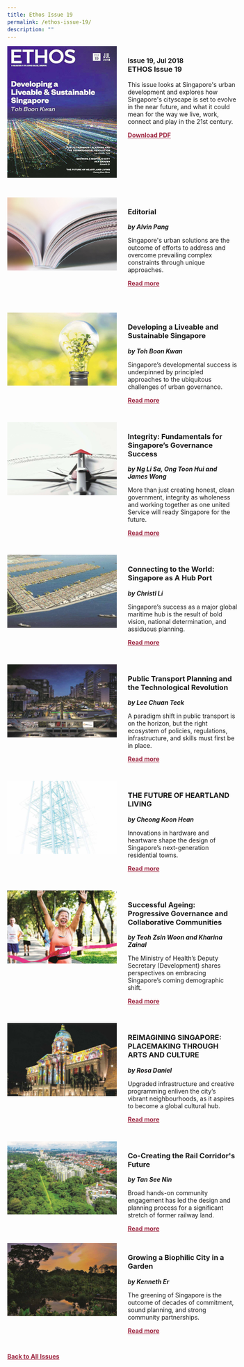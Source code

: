 ```yaml
---
title: Ethos Issue 19
permalink: /ethos-issue-19/
description: ""
---
```

<style>

.back a
{
	color: #9f2943;
	font-weight: bold;
	}
	
 .cat
    {
        font-size: 15px;
    }

.text
{
	width: 50%;
}	
	
.img1 img
{
margin-top:25px;	
}	
	
.img img
{
margin-top:15px;	
}		
	
.button1 a
{
	color: #9f2943;
	font-weight:bold;
}
	

.grid-container {
	display: grid;
	grid-template-columns: 50% 50%;
	grid-column-gap: 5%;
	margin-bottom: 5%;
	}	
	
@media only screen and (max-width: 600px) {
	.grid-container {
		display: block;
	}
}	
</style>


<div class="grid-container">
	<div><img src="/images/Ethos_Thumbnails_Cover/ethosissue19.jpg"></div>
	<div>
		<h3><span class="cat">Issue 19, Jul 2018</span><br>
		ETHOS Issue 19
		</h3>
		<p>This issue looks at Singapore's urban development and explores how Singapore's cityscape is set to evolve in the near future, and what it could mean for the way we live, work, connect and play in the 21st century.</p>
		<div class="button1"><a href="https://file.go.gov.sg/ethos-issue-19.pdf">Download PDF</a></div>
	</div>
</div>
<br>
<div class="grid-container">
	<div><img src="/images/Landing_Banner_Images/tile_editorial.jpg"></div>
	<div>
		<h3>Editorial</h3>
		<b><i>by Alvin Pang</i></b>
		<p>Singapore's urban solutions are the outcome of efforts to address and overcome prevailing complex constraints through unique approaches.</p>
		<div class="button1"><a href="/ethos-issue-19/editorial/">Read more</a></div>
	</div>
</div>
<br>
<br>
<div class="grid-container">
	<div><img src="/images/Cropped_images/Ethos_Issue_19/19_Teaser_Developing_Liveable&amp;Sustainable_Singapore.jpg"></div>
	<div>
		<h3>Developing a Liveable and Sustainable Singapore</h3>
		<b><i>by Toh Boon Kwan</i></b>
		<p>Singapore’s developmental success is underpinned by principled approaches to the ubiquitous challenges of urban governance.</p>
		<div class="button1"><a href="/ethos-issue-19/developing-a-liveable-and-sustainable-singapore/">Read more</a></div>
	</div>
</div>
<br>

<div class="grid-container">
	<div><img src="/images/Cropped_images/Ethos_Issue_19/19_Teaser_Integrity_Fundamentals_for_Singapore's_Governance_Success.jpg"></div>
	<div>
		<h3>Integrity: Fundamentals for Singapore’s Governance Success</h3>
		<b><i>by Ng Li Sa, Ong Toon Hui and James Wong</i></b>
		<p>More than just creating honest, clean government, integrity as wholeness and working together as one united Service will ready Singapore for the future.</p>
		<div class="button1"><a href="/ethos-issue-19/integrity-fundamentals-for-singapores-governance-success/">Read more</a></div>
	</div>
</div>

<br>

<div class="grid-container">
	<div><img src="/images/Cropped_images/Ethos_Issue_19/19_Teaser_Connecting_to_the_World_Singapore_Hub.jpg"></div>
	<div>
		<h3>Connecting to the World: Singapore as A Hub Port</h3>
		<b><i>by Christl Li</i></b>
		<p>Singapore’s success as a major global maritime hub is the result of bold vision, national determination, and assiduous planning.</p>
		<div class="button1"><a href="/ethos-issue-19/connecting-to-the-world-singapore-as-a-hub-port/">Read more</a></div>
	</div>
</div>

<br>

<div class="grid-container">
	<div><img src="/images/Cropped_images/Ethos_Issue_19/19_Teaser_Public_Transport_Planning_and_Technological_Revolution.jpg"></div>
	<div>
		<h3>Public Transport Planning and the Technological Revolution</h3>
		<b><i>by Lee Chuan Teck</i></b>
		<p>A paradigm shift in public transport is on the horizon, but the right ecosystem of policies, regulations, infrastructure, and skills must first be in place.</p>
		<div class="button1"><a href="/ethos-issue-19/public-transport-planning-and-the-technological-revolution/">Read more</a></div>
	</div>
</div>

<br>

<div class="grid-container">
	<div><img src="/images/Cropped_images/Ethos_Issue_19/19_Teaser_The_Future_of_Heartland_Living.jpg"></div>
	<div>
		<h3>THE FUTURE OF HEARTLAND LIVING</h3>
		<b><i>by Cheong Koon Hean</i></b>
		<p>Innovations in hardware and heartware shape the design of Singapore’s next-generation residential towns.</p>
		<div class="button1"><a href="/ethos-issue-19/the-future-of-heartland-living/">Read more</a></div>
	</div>
</div>

<br>

<div class="grid-container">
	<div><img src="/images/Cropped_images/Ethos_Issue_19/19_Teaser_Successful_Ageing_Progressive_Governance_and_Collaborative_Communities.jpg"></div>
	<div>
		<h3>Successful Ageing: Progressive Governance and Collaborative Communities</h3>
		<b><i>by Teoh Zsin Woon and Kharina Zainal</i></b>
		<p>The Ministry of Health’s Deputy Secretary (Development) shares perspectives on embracing Singapore’s coming demographic shift.</p>
		<div class="button1"><a href="/ethos-issue-19/successful-ageing-progressive-governance-and-collaborative-communities/">Read more</a></div>
	</div>
</div>

<br>

<div class="grid-container">
	<div><img src="/images/Cropped_images/Ethos_Issue_19/19_Teaser_Reimagining_Singapore_Placemaking_through_Arts_and_Culture.jpg"></div>
	<div>
		<h3>REIMAGINING SINGAPORE: PLACEMAKING THROUGH ARTS AND CULTURE</h3>
		<b><i>by Rosa Daniel</i></b>
		<p>Upgraded infrastructure and creative programming enliven the city’s vibrant neighbourhoods, as it aspires to become a global cultural hub.</p>
		<div class="button1"><a href="/ethos-issue-19/reimagining-singapore-placemaking-through-arts-and-culture/">Read more</a></div>
	</div>
</div>

<br>

<div class="grid-container">
	<div><img src="/images/Cropped_images/Ethos_Issue_19/19_Teaser_CoCreating_The_Rail_Corridors_Future.jpg"></div>
	<div>
		<h3>Co-Creating the Rail Corridor's Future</h3>
		<b><i>by Tan See Nin</i></b>
		<p>Broad hands-on community engagement has led the design and planning process for a significant stretch of former railway land.</p>
		<div class="button1"><a href="/ethos-issue-19/co-creating-the-rail-corridors-future/">Read more</a></div>
	</div>
</div>

<div class="grid-container">
	<div><img src="/images/Cropped_images/Ethos_Issue_19/19_Teaser_Growing_a_Biophillic_City.jpg"></div>
	<div>
		<h3>Growing a Biophilic City in a Garden</h3>
		<b><i>by Kenneth Er</i></b>
		<p>The greening of Singapore is the outcome of decades of commitment, sound planning, and strong community partnerships.</p>
		<div class="button1"><a href="">Read more</a></div>
	</div>
</div>

<br>


<div class="back">
<a href="/all-issues/">Back to All Issues</a>
</div>